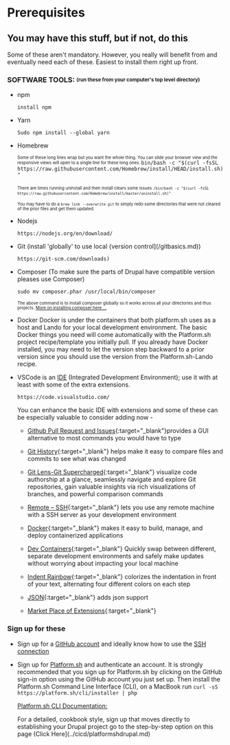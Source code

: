 # Prerequisites

## You may have this stuff, but if not, do this

Some of these aren't mandatory. However, you really will benefit from and eventually need each of these. Easiest to install them right up front.

### SOFTWARE TOOLS: <sub><sup>(run these from your computer's top level directory)</sup></sub>

- npm

    `install npm`


- Yarn

    `Sudo npm install --global yarn`


- Homebrew 

    <sub><sup>Some of these long lines wrap but you want the whole thing.  You can slide your browser view and the responsive views will open to a single line for these long ones. </sup></sub>
   `bin/bash -c "$(curl -fsSL https://raw.githubusercontent.com/Homebrew/install/HEAD/install.sh)"`

   <sub><sup>There are times running uninstall and then install clears some issues</sup></sub> 
   <sub><sup>`/bin/bash -c "$(curl -fsSL https://raw.githubusercontent.com/Homebrew/install/master/uninstall.sh)"`</sup></sub>

   <sub><sup>You may have to do a `brew link --overwrite git` to simply redo some directories that were not cleared of the prior files and get them updated.</sup></sub>


- Nodejs

    `https://nodejs.org/en/download/`


- Git (install 'globally' to use local {version control](/gitbasics.md))

    `https://git-scm.com/downloads)`
 
 
- Composer (To make sure the parts of Drupal have compatible version pleases use Composer)

    `sudo mv composer.phar /usr/local/bin/composer`

    <sub><sup>The above command is to install composer globally so it works across all your directories and thus projects. [More on installing composer here …](https://getcomposer.org/download/)</sup></sub>


- Docker Docker is under the containers that both platform.sh uses as a host and Lando for your local development environment. The basic Docker things you need will come automatically with the Platform.sh project recipe/template you initially pull. If you already have Docker installed, you may need to let the version step backward to a prior version since you should use the version from the Platform.sh-Lando recipe.


- VSCode is an [IDE](book/ide.md) (Integrated Development Environment); use it with at least with some of the extra extensions.

    `https://code.visualstudio.com/` 


    You can enhance the basic IDE with extensions and some of these can be especially valuable to consider adding now -

    - [Github Pull Request and Issues](https://marketplace.visualstudio.com/items?itemName=GitHub.vscode-pull-request-github){:target="_blank"}provides a GUI alternative to most commands you would have to type

    - [Git History](https://marketplace.visualstudio.com/items?itemName=donjayamanne.githistory){:target="_blank"} helps make it easy to compare files and commits to see what was changed

    - [Git Lens-Git Supercharged](https://marketplace.visualstudio.com/items?itemName=eamodio.gitlens){:target="_blank"} visualize code authorship at a glance, seamlessly navigate and explore Git repositories, gain valuable insights via rich visualizations of branches, and powerful comparison commands

    - [Remote – SSH](https://marketplace.visualstudio.com/items?itemName=ms-vscode-remote.remote-ssh){:target="_blank"} lets you use any remote machine with a SSH server as your development environment

    - [Docker](https://marketplace.visualstudio.com/items?itemName=ms-azuretools.vscode-docker){:target="_blank"} makes it easy to build, manage, and deploy containerized applications

    - [Dev Containers](https://marketplace.visualstudio.com/items?itemName=ms-vscode-remote.remote-containers){:target="_blank"} Quickly swap between different, separate development environments and safely make updates without worrying about impacting your local machine

    - [Indent Rainbow](https://marketplace.visualstudio.com/items?itemName=oderwat.indent-rainbow){:target="_blank"} colorizes the indentation in front of your text, alternating four different colors on each step

    - [JSON](https://marketplace.visualstudio.com/items?itemName=ZainChen.json){:target="_blank"} adds json support
    
    - [Market Place of Extensions](https://marketplace.visualstudio.com/search?target=VSCode&category=Extension%20Packs&sortBy=Installs){:target="_blank"}


### Sign up for these


- Sign up for a [GitHub account](github.com) and ideally know how to use the [SSH connection](https://www.youtube.com/watch?v=snCP3c7wXw0)

- Sign up for [Platform.sh](https://platform.sh/) and authenticate an account. It is strongly recommended that you sign up for Platform.sh by clicking on the GitHub sign-in option using the GitHub account you just set up.  Then install the Platform.sh Command Line Interface (CLI), on a MacBook run `curl -sS https://platform.sh/cli/installer | php`

    [Platform.sh CLI Documentation:](https://docs.platform.sh/development/cli.html#autocomplete-commands)
    
    For a detailed, cookbook style, sign up that moves directly to establishing your Drupal project go to the step-by-step option on this page (Click Here](../cicd/platformshdrupal.md)
